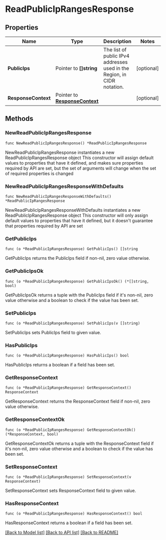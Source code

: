 # ReadPublicIpRangesResponse

## Properties

Name | Type | Description | Notes
------------ | ------------- | ------------- | -------------
**PublicIps** | Pointer to **[]string** | The list of public IPv4 addresses used in the Region, in CIDR notation. | [optional] 
**ResponseContext** | Pointer to [**ResponseContext**](ResponseContext.md) |  | [optional] 

## Methods

### NewReadPublicIpRangesResponse

`func NewReadPublicIpRangesResponse() *ReadPublicIpRangesResponse`

NewReadPublicIpRangesResponse instantiates a new ReadPublicIpRangesResponse object
This constructor will assign default values to properties that have it defined,
and makes sure properties required by API are set, but the set of arguments
will change when the set of required properties is changed

### NewReadPublicIpRangesResponseWithDefaults

`func NewReadPublicIpRangesResponseWithDefaults() *ReadPublicIpRangesResponse`

NewReadPublicIpRangesResponseWithDefaults instantiates a new ReadPublicIpRangesResponse object
This constructor will only assign default values to properties that have it defined,
but it doesn't guarantee that properties required by API are set

### GetPublicIps

`func (o *ReadPublicIpRangesResponse) GetPublicIps() []string`

GetPublicIps returns the PublicIps field if non-nil, zero value otherwise.

### GetPublicIpsOk

`func (o *ReadPublicIpRangesResponse) GetPublicIpsOk() (*[]string, bool)`

GetPublicIpsOk returns a tuple with the PublicIps field if it's non-nil, zero value otherwise
and a boolean to check if the value has been set.

### SetPublicIps

`func (o *ReadPublicIpRangesResponse) SetPublicIps(v []string)`

SetPublicIps sets PublicIps field to given value.

### HasPublicIps

`func (o *ReadPublicIpRangesResponse) HasPublicIps() bool`

HasPublicIps returns a boolean if a field has been set.

### GetResponseContext

`func (o *ReadPublicIpRangesResponse) GetResponseContext() ResponseContext`

GetResponseContext returns the ResponseContext field if non-nil, zero value otherwise.

### GetResponseContextOk

`func (o *ReadPublicIpRangesResponse) GetResponseContextOk() (*ResponseContext, bool)`

GetResponseContextOk returns a tuple with the ResponseContext field if it's non-nil, zero value otherwise
and a boolean to check if the value has been set.

### SetResponseContext

`func (o *ReadPublicIpRangesResponse) SetResponseContext(v ResponseContext)`

SetResponseContext sets ResponseContext field to given value.

### HasResponseContext

`func (o *ReadPublicIpRangesResponse) HasResponseContext() bool`

HasResponseContext returns a boolean if a field has been set.


[[Back to Model list]](../README.md#documentation-for-models) [[Back to API list]](../README.md#documentation-for-api-endpoints) [[Back to README]](../README.md)


